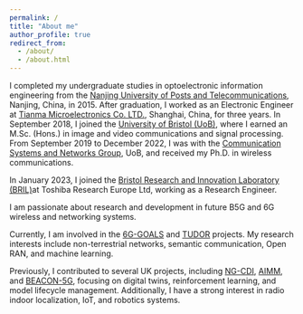 ```yaml
---
permalink: /
title: "About me"
author_profile: true
redirect_from: 
  - /about/
  - /about.html
---
```


<!-- I am a Research Engineer at the Bristol Research and Innovation Laboratory (BRIL) at Toshiba Research Europe Ltd. I received my Ph.D. in wireless communications from the University of Bristol, U.K., in 2023. Prior to that, I earned an M.Sc. (Hons.) in image and video communications and signal processing from the University of Bristol in 2019, and a B.Eng. in optoelectronic information engineering from the Nanjing University of Posts and Telecommunications, Nanjing, China, in 2015. -->


<!-- I completed my undergraduate studies in optoelectronic information engineering from the [Nanjing University of Posts and Telecommunications](https://www.njupt.edu.cn/en/), Nanjing, China, in 2015. After graduation, I worked as an Electronic Engineer at [Tianma Microelectronics Co. LTD.](https://www.tianma.cn/), Shanghai, China, for 3 years. In September 2018, I joined [University of Bristol](https://www.bristol.ac.uk/), where I earned an M.Sc. (Hons.) in image and video communications and signal processing. From September 2019 to December 2022, I was with the [Communication Systems and Networks Group](https://www.bristol.ac.uk/engineering/research/csn/facilities.html), and received my Ph.D. in wireless communications. Afterward, In January 2023, I joined the Bristol Research and Innovation Laboratory ([BRIL](https://www.toshiba.eu/pages/eu/Bristol-Research-and-Innovation-Laboratory/)) at Toshiba Research Europe Ltd, working as a Research Engineer. -->

I completed my undergraduate studies in optoelectronic information engineering from the [Nanjing University of Posts and Telecommunications](https://www.njupt.edu.cn/en/), Nanjing, China, in 2015. After graduation, I worked as an Electronic Engineer at [Tianma Microelectronics Co. LTD.](https://www.tianma.cn/), Shanghai, China, for three years. In September 2018, I joined the [University of Bristol (UoB)](https://www.bristol.ac.uk/), where I earned an M.Sc. (Hons.) in image and video communications and signal processing. From September 2019 to December 2022, I was with the [Communication Systems and Networks Group](https://www.bristol.ac.uk/engineering/research/csn/facilities.html), UoB, and received my Ph.D. in wireless communications.

In January 2023, I joined the [Bristol Research and Innovation Laboratory (BRIL)](https://www.toshiba.eu/pages/eu/Bristol-Research-and-Innovation-Laboratory/)at Toshiba Research Europe Ltd, working as a Research Engineer.

I am passionate about research and development in future B5G and 6G wireless and networking systems.


Currently, I am involved in the [6G-GOALS](https://www.6g-goals.eu/) and [TUDOR](https://uktin.net/navigate-uk-telecoms/government-funded-projects/tudor) projects. My research interests include non-terrestrial networks, semantic communication, Open RAN, and machine learning.

Previously, I contributed to several UK projects, including [NG-CDI](https://www.ng-cdi.org/), [AIMM](https://aimm.celticnext.eu/), and [BEACON-5G](https://www.beacon-5g.com/), focusing on digital twins, reinforcement learning, and model lifecycle management. Additionally, I have a strong interest in radio indoor localization, IoT, and robotics systems.



<!-- 
This is the front page of a website that is powered by the [Academic Pages template](https://github.com/academicpages/academicpages.github.io) and hosted on GitHub pages. [GitHub pages](https://pages.github.com) is a free service in which websites are built and hosted from code and data stored in a GitHub repository, automatically updating when a new commit is made to the respository. This template was forked from the [Minimal Mistakes Jekyll Theme](https://mmistakes.github.io/minimal-mistakes/) created by Michael Rose, and then extended to support the kinds of content that academics have: publications, talks, teaching, a portfolio, blog posts, and a dynamically-generated CV. You can fork [this repository](https://github.com/academicpages/academicpages.github.io) right now, modify the configuration and markdown files, add your own PDFs and other content, and have your own site for free, with no ads! An older version of this template powers my own personal website at [stuartgeiger.com](http://stuartgeiger.com), which uses [this Github repository](https://github.com/staeiou/staeiou.github.io). -->

<!-- Peizheng Li website test pingping
======
Like many other Jekyll-based GitHub Pages templates, Academic Pages makes you separate the website's content from its form. The content & metadata of your website are in structured markdown files, while various other files constitute the theme, specifying how to transform that content & metadata into HTML pages. You keep these various markdown (.md), YAML (.yml), HTML, and CSS files in a public GitHub repository. Each time you commit and push an update to the repository, the [GitHub pages](https://pages.github.com/) service creates static HTML pages based on these files, which are hosted on GitHub's servers free of charge.

Many of the features of dynamic content management systems (like Wordpress) can be achieved in this fashion, using a fraction of the computational resources and with far less vulnerability to hacking and DDoSing. You can also modify the theme to your heart's content without touching the content of your site. If you get to a point where you've broken something in Jekyll/HTML/CSS beyond repair, your markdown files describing your talks, publications, etc. are safe. You can rollback the changes or even delete the repository and start over -- just be sure to save the markdown files! Finally, you can also write scripts that process the structured data on the site, such as [this one](https://github.com/academicpages/academicpages.github.io/blob/master/talkmap.ipynb) that analyzes metadata in pages about talks to display [a map of every location you've given a talk](https://academicpages.github.io/talkmap.html).

Getting started
======
1. Register a GitHub account if you don't have one and confirm your e-mail (required!)
1. Fork [this repository](https://github.com/academicpages/academicpages.github.io) by clicking the "fork" button in the top right. 
1. Go to the repository's settings (rightmost item in the tabs that start with "Code", should be below "Unwatch"). Rename the repository "[your GitHub username].github.io", which will also be your website's URL.
1. Set site-wide configuration and create content & metadata (see below -- also see [this set of diffs](http://archive.is/3TPas) showing what files were changed to set up [an example site](https://getorg-testacct.github.io) for a user with the username "getorg-testacct")
1. Upload any files (like PDFs, .zip files, etc.) to the files/ directory. They will appear at https://[your GitHub username].github.io/files/example.pdf.  
1. Check status by going to the repository settings, in the "GitHub pages" section

Site-wide configuration
------
The main configuration file for the site is in the base directory in [_config.yml](https://github.com/academicpages/academicpages.github.io/blob/master/_config.yml), which defines the content in the sidebars and other site-wide features. You will need to replace the default variables with ones about yourself and your site's github repository. The configuration file for the top menu is in [_data/navigation.yml](https://github.com/academicpages/academicpages.github.io/blob/master/_data/navigation.yml). For example, if you don't have a portfolio or blog posts, you can remove those items from that navigation.yml file to remove them from the header. 

Create content & metadata
------
For site content, there is one markdown file for each type of content, which are stored in directories like _publications, _talks, _posts, _teaching, or _pages. For example, each talk is a markdown file in the [_talks directory](https://github.com/academicpages/academicpages.github.io/tree/master/_talks). At the top of each markdown file is structured data in YAML about the talk, which the theme will parse to do lots of cool stuff. The same structured data about a talk is used to generate the list of talks on the [Talks page](https://academicpages.github.io/talks), each [individual page](https://academicpages.github.io/talks/2012-03-01-talk-1) for specific talks, the talks section for the [CV page](https://academicpages.github.io/cv), and the [map of places you've given a talk](https://academicpages.github.io/talkmap.html) (if you run this [python file](https://github.com/academicpages/academicpages.github.io/blob/master/talkmap.py) or [Jupyter notebook](https://github.com/academicpages/academicpages.github.io/blob/master/talkmap.ipynb), which creates the HTML for the map based on the contents of the _talks directory).

**Markdown generator**

I have also created [a set of Jupyter notebooks](https://github.com/academicpages/academicpages.github.io/tree/master/markdown_generator
) that converts a CSV containing structured data about talks or presentations into individual markdown files that will be properly formatted for the Academic Pages template. The sample CSVs in that directory are the ones I used to create my own personal website at stuartgeiger.com. My usual workflow is that I keep a spreadsheet of my publications and talks, then run the code in these notebooks to generate the markdown files, then commit and push them to the GitHub repository.

How to edit your site's GitHub repository
------
Many people use a git client to create files on their local computer and then push them to GitHub's servers. If you are not familiar with git, you can directly edit these configuration and markdown files directly in the github.com interface. Navigate to a file (like [this one](https://github.com/academicpages/academicpages.github.io/blob/master/_talks/2012-03-01-talk-1.md) and click the pencil icon in the top right of the content preview (to the right of the "Raw | Blame | History" buttons). You can delete a file by clicking the trashcan icon to the right of the pencil icon. You can also create new files or upload files by navigating to a directory and clicking the "Create new file" or "Upload files" buttons. 

Example: editing a markdown file for a talk
![Editing a markdown file for a talk](/images/editing-talk.png)

For more info
------
More info about configuring Academic Pages can be found in [the guide](https://academicpages.github.io/markdown/). The [guides for the Minimal Mistakes theme](https://mmistakes.github.io/minimal-mistakes/docs/configuration/) (which this theme was forked from) might also be helpful. -->
